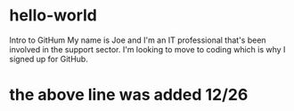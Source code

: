 # hello-world
Intro to GitHum
My name is Joe and I'm an IT professional that's been involved in the support sector.  I'm looking to move to coding which is why I signed up for GitHub.
# the above line was added 12/26
